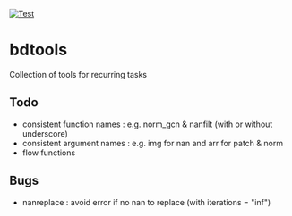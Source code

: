 [![Test](https://github.com/BDehapiot/bdtools/actions/workflows/pytest.yml/badge.svg)](https://github.com/BDehapiot/bdtools/actions/workflows/pytest.yml)  

# bdtools
Collection of tools for recurring tasks

## Todo
- consistent function names : e.g. norm_gcn & nanfilt (with or without underscore)
- consistent argument names : e.g. img for nan and arr for patch & norm
- flow functions

## Bugs
- nanreplace : avoid error if no nan to replace (with iterations = "inf")


